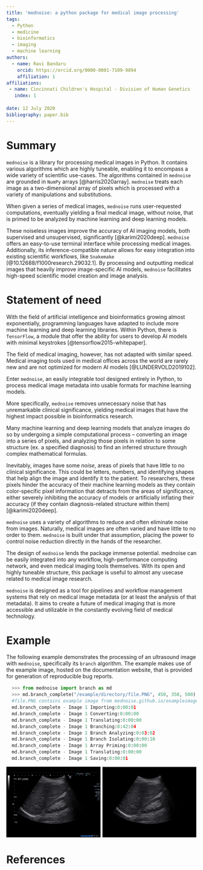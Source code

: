 ```yaml
---
title: 'mednoise: a python package for medical image processing'
tags:
  - Python
  - medicine
  - bioinformatics
  - imaging
  - machine learning
authors:
  - name: Ravi Bandaru
    orcid: https://orcid.org/0000-0001-7109-9894
    affiliation: 1
affiliations:
 - name: Cincinnati Children's Hospital - Division of Human Genetics
   index: 1
   
date: 12 July 2020
bibliography: paper.bib
---
```


# Summary

`mednoise` is a library for processing medical images in Python. It contains various algorithms which are highly tuneable, enabling it to encompass a wide variety of scientific use-cases. The algorithms contained in `mednoise` are grounded in `NumPy` arrays [@harris2020array]. `mednoise` treats each image as a two-dimensional array of pixels which is processed with a variety of manipulations and substitutions. 

When given a series of medical images, `mednoise` runs user-requested computations, eventually yielding a final medical image, without noise, that is primed to be analyzed by machine learning and deep learning models.

These noiseless images improve the accuracy of AI imaging models, both supervised and unsupervised, significantly [@karimi2020deep]. `mednoise` offers an easy-to-use terminal interface while processing medical images. Additionally, its inference-compatible nature allows for easy integration into existing scientific workflows, like `Snakemake` [@10.12688/f1000research.29032.1]. By processing and outputting medical images that heavily improve image-specific AI models, `mednoise` facilitates high-speed scientific model creation and image analysis.

# Statement of need

With the field of artificial intelligence and bioinformatics growing almost exponentially, programming languages have adapted to include more machine learning and deep learning libraries. Within Python, there is `TensorFlow`, a module that offer the ability for users to develop AI models with minimal keystrokes [@tensorflow2015-whitepaper].

The field of medical imaging, however, has not adapted with similar speed. Medical imaging tools used in medical offices across the world are rarely new and are not optimized for modern AI models [@LUNDERVOLD2019102].

Enter `mednoise`, an easily integrable tool designed entirely in Python, to process medical image metadata into usable formats for machine learning models.

More specifically, `mednoise` removes unnecessary noise that has unremarkable clinical significance, yielding medical images that have the highest impact possible in bioinformatics research.

Many machine learning and deep learning models that analyze images do so by undergoing a simple computational process – converting an image into a series of pixels, and analyzing those pixels in relation to some structure (ex. a specified diagnosis) to find an inferred structure through complex mathematical formulas.

Inevitably, images have some *noise*, areas of pixels that have little to no clinical significance. This could be letters, numbers, and identifying shapes that help align the image and identify it to the patient. To researchers, these pixels hinder the accuracy of their machine learning models as they contain color-specific pixel information that detracts from the areas of significance, either severely inhibiting the accuracy of models or artificially inflating their accuracy (if they contain diagnosis-related structure within them)[@karimi2020deep].

`mednoise` uses a variety of algorithms to reduce and often eliminate noise from images. Naturally, medical images are often varied and have little to no order to them. `mednoise` is built under that assumption, placing the power to control noise reduction directly in the hands of the researcher.

The design of `mednoise` lends the package immense potential. mednoise can be easily integrated into any workflow, high-performance computing network, and even medical imaging tools themselves. With its open and highly tuneable structure, this package is useful to almost any usecase related to medical image research.

`mednoise` is designed as a tool for pipelines and workflow management systems that rely on medical image metadata (or at least the analysis of that metadata). It aims to create a future of medical imaging that is more accessible and utilizable in the constantly evolving field of medical technology.

# Example
The following example demonstrates the processing of an ultrasound image with `mednoise`, specifically its `branch` algorithm. The example
makes use of the example image, hosted on the documentation website, that is provided for generation of reproducible bug reports. 
```python
  >>> from mednoise import branch as md
  >>> md.branch_complete("/example/directory/file.PNG", 450, 350, 500) 
  #file.PNG contains example image from mednoise.github.io/exampleimage.html
  md.branch_complete - Image 1 Importing:0:00:01
  md.branch_complete - Image 1 Converting:0:00:00
  md.branch_complete - Image 1 Translating:0:00:00
  md.branch_complete - Image 1 Branching:0:42:04
  md.branch_complete - Image 1 Branch Analyzing:0:03:02
  md.branch_complete - Image 1 Branch Isolating:0:00:10
  md.branch_complete - Image 1 Array Priming:0:00:00
  md.branch_complete - Image 1 Translating:0:00:00
  md.branch_complete - Image 1 Saving:0:00:01
```

![An example usage of `mednoise` with the input file (left) being silenced by the `branch_complete` algorithm yielding the final, primed image (right) \label{fig:one}](fig1.png)

# References
